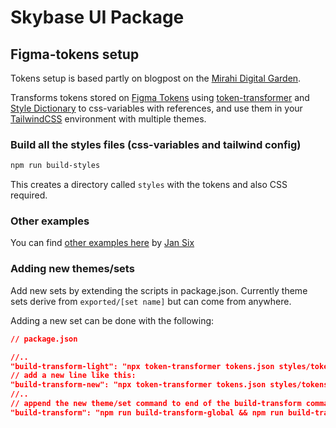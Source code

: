 # Skybase UI Package

## Figma-tokens setup

Tokens setup is based partly on blogpost on the [Mirahi Digital Garden](https://garden.mirahi.io/how-to-use-the-color-tokens-from-your-design-system-directly-in-tailwind-css/).

Transforms tokens stored on [Figma Tokens](https://github.com/six7/figma-tokens) using [token-transformer](https://github.com/six7/figma-tokens/tree/main/token-transformer) and [Style Dictionary](https://github.com/amzn/style-dictionary) to css-variables with references, and use them in your [TailwindCSS](https://github.com/tailwindlabs/tailwindcss) environment with multiple themes.

### Build all the styles files (css-variables and tailwind config)

```bash
npm run build-styles
```

This creates a directory called `styles` with the tokens and also CSS required.

### Other examples

You can find [other examples here](https://github.com/six7/figma-tokens-examples) by [Jan Six](https://twitter.com/six7)

### Adding new themes/sets

Add new sets by extending the scripts in package.json. Currently theme sets derive from `exported/[set name]` but can come from anywhere.

Adding a new set can be done with the following:

```json package.json
// package.json

//..
"build-transform-light": "npx token-transformer tokens.json styles/tokens/02_themes/light.json global,exported/light,theme global",
// add a new line like this:
"build-transform-new": "npx token-transformer tokens.json styles/tokens/02_themes/new.json global,new,theme global",
//..
// append the new theme/set command to end of the build-transform command
"build-transform": "npm run build-transform-global && npm run build-transform-typography && npm run build-transform-dark  && npm run build-transform-light && npm run build-transform-new",

```
